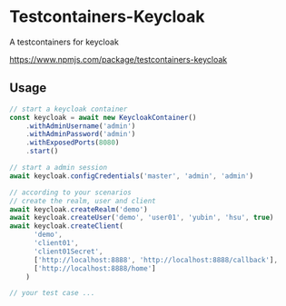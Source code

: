 # Testcontainers-Keycloak

A testcontainers for keycloak

https://www.npmjs.com/package/testcontainers-keycloak

## Usage

```typescript
// start a keycloak container
const keycloak = await new KeycloakContainer()
    .withAdminUsername('admin')
    .withAdminPassword('admin')
    .withExposedPorts(8080)
    .start()

// start a admin session
await keycloak.configCredentials('master', 'admin', 'admin')

// according to your scenarios
// create the realm, user and client
await keycloak.createRealm('demo')
await keycloak.createUser('demo', 'user01', 'yubin', 'hsu', true)
await keycloak.createClient(
      'demo',
      'client01',
      'client01Secret',
      ['http://localhost:8888', 'http://localhost:8888/callback'],
      ['http://localhost:8888/home']
    )

// your test case ...

```